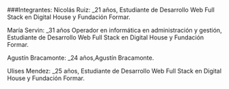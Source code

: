 ###Integrantes:
Nicolás Ruiz: 
_21 años, Estudiante de Desarrollo Web Full Stack en Digital House y Fundación Formar.

María Servin:
_31 años  Operador en informática en administración y gestión, Estudiante de Desarrollo Web Full Stack en Digital House y Fundación Formar.

Agustín Bracamonte:
_24 años,Agustín Bracamonte.

Ulises Mendez:
_25 años, Estudiante de Desarrollo Web Full Stack en Digital House y Fundación Formar.
